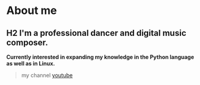 # About me

## H2 I'm a professional dancer and digital music composer.
**Currently interested in expanding my knowledge in the Python language as well as in Linux.**
>my channel
[youtube](https://www.youtube.com/channel/UCMz3D5AYT0-mLT28mlIaBOA)
